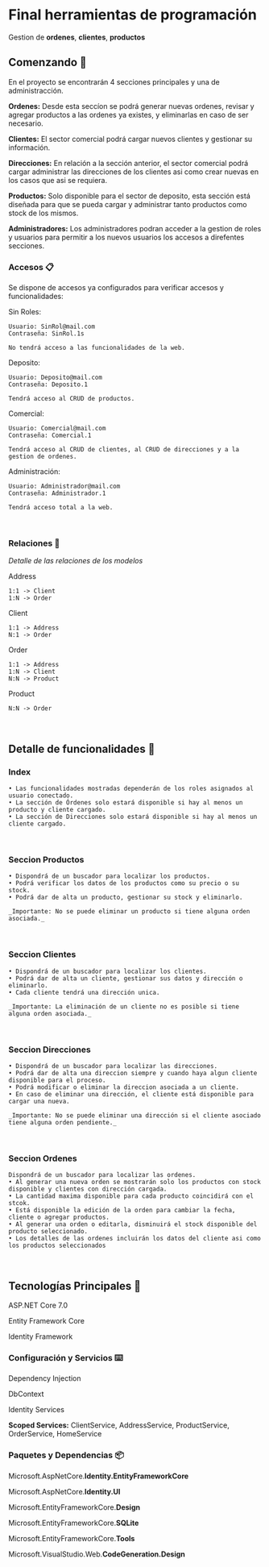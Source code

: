 # Final herramientas de programación

Gestion de **ordenes**, **clientes**, **productos**


## Comenzando 🚀

En el proyecto se encontrarán 4 secciones principales y una de administracción.

**Ordenes:** Desde esta seccíon se podrá generar nuevas ordenes, revisar y agregar productos a las ordenes ya existes, y eliminarlas en caso de ser necesario.

**Clientes:** El sector comercial podrá cargar nuevos clientes y gestionar su información. 

**Direcciones:** En relación a la sección anterior, el sector comercial podrá cargar administrar las direcciones de los clientes asi como crear nuevas en los casos que asi se requiera. 

**Productos:** Solo disponible para el sector de deposito, esta sección está diseñada para que se pueda cargar y administrar tanto productos como stock de los mismos.

**Administradores:** Los administradores podran acceder a la gestion de roles y usuarios para permitir a los nuevos usuarios los accesos a direfentes secciones.


### Accesos 📋

Se dispone de accesos ya configurados para verificar accesos y funcionalidades:

Sin Roles:
```
Usuario: SinRol@mail.com
Contraseña: SinRol.1s

No tendrá acceso a las funcionalidades de la web.
```
Deposito: 
```
Usuario: Deposito@mail.com
Contraseña: Deposito.1

Tendrá acceso al CRUD de productos.
```
Comercial:
```
Usuario: Comercial@mail.com
Contraseña: Comercial.1

Tendrá acceso al CRUD de clientes, al CRUD de direcciones y a la gestion de ordenes.
```
Administración:
```
Usuario: Administrador@mail.com
Contraseña: Administrador.1

Tendrá acceso total a la web.
```
<br>

### Relaciones 🔧

_Detalle de las relaciones de los modelos_

Address
```
1:1 -> Client
1:N -> Order
```
Client
```
1:1 -> Address 
N:1 -> Order
```
Order
```
1:1 -> Address 
1:N -> Client
N:N -> Product
```
Product
```
N:N -> Order
```



<br>

## Detalle de funcionalidades 📖

### Index
```
• Las funcionalidades mostradas dependerán de los roles asignados al usuario conectado.
• La sección de Órdenes solo estará disponible si hay al menos un producto y cliente cargado.
• La sección de Direcciones solo estará disponible si hay al menos un cliente cargado.
```
<br>

### Seccion Productos
```
• Dispondrá de un buscador para localizar los productos.
• Podrá verificar los datos de los productos como su precio o su stock.
• Podrá dar de alta un producto, gestionar su stock y eliminarlo.

_Importante: No se puede eliminar un producto si tiene alguna orden asociada._
```
<br>

### Seccion Clientes 
```
• Dispondrá de un buscador para localizar los clientes.
• Podrá dar de alta un cliente, gestionar sus datos y dirección o eliminarlo.
• Cada cliente tendrá una dirección unica.

_Importante: La eliminación de un cliente no es posible si tiene alguna orden asociada._
```

<br>

### Seccion Direcciones
```
• Dispondrá de un buscador para localizar las direcciones.
• Podrá dar de alta una direccion siempre y cuando haya algun cliente disponible para el proceso.
• Podrá modificar o eliminar la direccion asociada a un cliente.
• En caso de eliminar una dirección, el cliente está disponible para cargar una nueva. 

_Importante: No se puede eliminar una dirección si el cliente asociado tiene alguna orden pendiente._
```
<br>

### Seccion Ordenes
```
Dispondrá de un buscador para localizar las ordenes.
• Al generar una nueva orden se mostrarán solo los productos con stock disponible y clientes con dirección cargada.
• La cantidad maxima disponible para cada producto coincidirá con el stcok.
• Está disponible la edición de la orden para cambiar la fecha, cliente o agregar productos.
• Al generar una orden o editarla, disminuirá el stock disponible del producto seleccionado.
• Los detalles de las ordenes incluirán los datos del cliente asi como los productos seleccionados

```
<br>

## Tecnologías Principales 🔩

ASP.NET Core 7.0

Entity Framework Core

Identity Framework

### Configuración y Servicios ⌨️

Dependency Injection

DbContext

Identity Services

**Scoped Services:** ClientService, AddressService, ProductService, OrderService, HomeService

### Paquetes y Dependencias 📦

Microsoft.AspNetCore.**Identity.EntityFrameworkCore**

Microsoft.AspNetCore.**Identity.UI**

Microsoft.EntityFrameworkCore.**Design**

Microsoft.EntityFrameworkCore.**SQLite**

Microsoft.EntityFrameworkCore.**Tools**

Microsoft.VisualStudio.Web.**CodeGeneration.Design**




